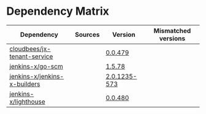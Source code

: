 # Dependency Matrix

Dependency | Sources | Version | Mismatched versions
---------- | ------- | ------- | -------------------
[cloudbees/jx-tenant-service](https://github.com/cloudbees/jx-tenant-service) |  | [0.0.479](https://github.com/cloudbees/jx-tenant-service/releases/tag/v0.0.479) | 
[jenkins-x/go-scm](https://github.com/jenkins-x/go-scm) |  | [1.5.78]() | 
[jenkins-x/jenkins-x-builders](https://github.com/jenkins-x/jenkins-x-builders) |  | [2.0.1235-573]() | 
[jenkins-x/lighthouse](https://github.com/jenkins-x/lighthouse) |  | [0.0.480]() | 
